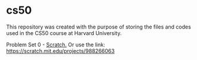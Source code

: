 # cs50
 This repository was created with the purpose of storing the files and codes used in the CS50 course at Harvard University.

 Problem Set 0 - <a href="https://scratch.mit.edu/projects/988266063" target="_blank">Scratch.</a>
 Or use the link: https://scratch.mit.edu/projects/988266063
